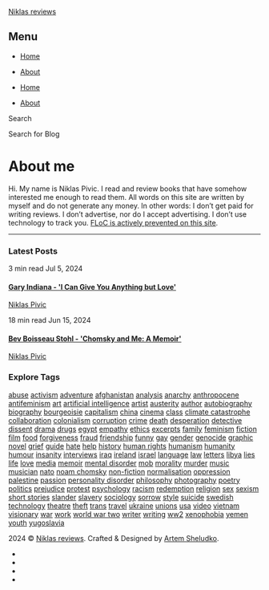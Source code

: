 [Niklas reviews](https://niklas.reviews/)

Menu
----

* [Home](https://niklas.reviews/)
* [About](https://niklas.reviews/about/)

* [Home](https://niklas.reviews/)
* [About](https://niklas.reviews/about/)

Search

Search for Blog 

About me
========

Hi. My name is Niklas Pivic. I read and review books that have somehow interested me enough to read them. All words on this site are written by myself and do not generate any money. In other words: I don’t get paid for writing reviews. I don’t advertise, nor do I accept advertising. I don’t use technology to track you. [FLoC is actively prevented on this site](https://paramdeo.com/blog/opting-your-website-out-of-googles-floc-network).

* * *

### Latest Posts

[](https://niklas.reviews/gary-indiana-i-can-give-you-anything-but-love)

3 min read Jul 5, 2024

#### [Gary Indiana - 'I Can Give You Anything but Love'](https://niklas.reviews/gary-indiana-i-can-give-you-anything-but-love)

[](https://niklas.reviews/about/)

[Niklas Pivic](https://niklas.reviews/about/)

[](https://niklas.reviews/bev-boisseau-stohl-chomsky-and-me)

18 min read Jun 15, 2024

#### [Bev Boisseau Stohl - 'Chomsky and Me: A Memoir'](https://niklas.reviews/bev-boisseau-stohl-chomsky-and-me)

[](https://niklas.reviews/about/)

[Niklas Pivic](https://niklas.reviews/about/)

### Explore Tags

[abuse](https://niklas.reviews/tags/?tag=abuse) [activism](https://niklas.reviews/tags/?tag=activism) [adventure](https://niklas.reviews/tags/?tag=adventure) [afghanistan](https://niklas.reviews/tags/?tag=afghanistan) [analysis](https://niklas.reviews/tags/?tag=analysis) [anarchy](https://niklas.reviews/tags/?tag=anarchy) [anthropocene](https://niklas.reviews/tags/?tag=anthropocene) [antifeminism](https://niklas.reviews/tags/?tag=antifeminism) [art](https://niklas.reviews/tags/?tag=art) [artificial intelligence](https://niklas.reviews/tags/?tag=artificial+intelligence) [artist](https://niklas.reviews/tags/?tag=artist) [austerity](https://niklas.reviews/tags/?tag=austerity) [author](https://niklas.reviews/tags/?tag=author) [autobiography](https://niklas.reviews/tags/?tag=autobiography) [biography](https://niklas.reviews/tags/?tag=biography) [bourgeoisie](https://niklas.reviews/tags/?tag=bourgeoisie) [capitalism](https://niklas.reviews/tags/?tag=capitalism) [china](https://niklas.reviews/tags/?tag=china) [cinema](https://niklas.reviews/tags/?tag=cinema) [class](https://niklas.reviews/tags/?tag=class) [climate catastrophe](https://niklas.reviews/tags/?tag=climate+catastrophe) [collaboration](https://niklas.reviews/tags/?tag=collaboration) [colonialism](https://niklas.reviews/tags/?tag=colonialism) [corruption](https://niklas.reviews/tags/?tag=corruption) [crime](https://niklas.reviews/tags/?tag=crime) [death](https://niklas.reviews/tags/?tag=death) [desperation](https://niklas.reviews/tags/?tag=desperation) [detective](https://niklas.reviews/tags/?tag=detective) [dissent](https://niklas.reviews/tags/?tag=dissent) [drama](https://niklas.reviews/tags/?tag=drama) [drugs](https://niklas.reviews/tags/?tag=drugs) [egypt](https://niklas.reviews/tags/?tag=egypt) [empathy](https://niklas.reviews/tags/?tag=empathy) [ethics](https://niklas.reviews/tags/?tag=ethics) [excerpts](https://niklas.reviews/tags/?tag=excerpts) [family](https://niklas.reviews/tags/?tag=family) [feminism](https://niklas.reviews/tags/?tag=feminism) [fiction](https://niklas.reviews/tags/?tag=fiction) [film](https://niklas.reviews/tags/?tag=film) [food](https://niklas.reviews/tags/?tag=food) [forgiveness](https://niklas.reviews/tags/?tag=forgiveness) [fraud](https://niklas.reviews/tags/?tag=fraud) [friendship](https://niklas.reviews/tags/?tag=friendship) [funny](https://niklas.reviews/tags/?tag=funny) [gay](https://niklas.reviews/tags/?tag=gay) [gender](https://niklas.reviews/tags/?tag=gender) [genocide](https://niklas.reviews/tags/?tag=genocide) [graphic novel](https://niklas.reviews/tags/?tag=graphic+novel) [grief](https://niklas.reviews/tags/?tag=grief) [guide](https://niklas.reviews/tags/?tag=guide) [hate](https://niklas.reviews/tags/?tag=hate) [help](https://niklas.reviews/tags/?tag=help) [history](https://niklas.reviews/tags/?tag=history) [human rights](https://niklas.reviews/tags/?tag=human+rights) [humanism](https://niklas.reviews/tags/?tag=humanism) [humanity](https://niklas.reviews/tags/?tag=humanity) [humour](https://niklas.reviews/tags/?tag=humour) [insanity](https://niklas.reviews/tags/?tag=insanity) [interviews](https://niklas.reviews/tags/?tag=interviews) [iraq](https://niklas.reviews/tags/?tag=iraq) [ireland](https://niklas.reviews/tags/?tag=ireland) [israel](https://niklas.reviews/tags/?tag=israel) [language](https://niklas.reviews/tags/?tag=language) [law](https://niklas.reviews/tags/?tag=law) [letters](https://niklas.reviews/tags/?tag=letters) [libya](https://niklas.reviews/tags/?tag=libya) [lies](https://niklas.reviews/tags/?tag=lies) [life](https://niklas.reviews/tags/?tag=life) [love](https://niklas.reviews/tags/?tag=love) [media](https://niklas.reviews/tags/?tag=media) [memoir](https://niklas.reviews/tags/?tag=memoir) [mental disorder](https://niklas.reviews/tags/?tag=mental+disorder) [mob](https://niklas.reviews/tags/?tag=mob) [morality](https://niklas.reviews/tags/?tag=morality) [murder](https://niklas.reviews/tags/?tag=murder) [music](https://niklas.reviews/tags/?tag=music) [musician](https://niklas.reviews/tags/?tag=musician) [nato](https://niklas.reviews/tags/?tag=nato) [noam chomsky](https://niklas.reviews/tags/?tag=noam+chomsky) [non-fiction](https://niklas.reviews/tags/?tag=non-fiction) [normalisation](https://niklas.reviews/tags/?tag=normalisation) [oppression](https://niklas.reviews/tags/?tag=oppression) [palestine](https://niklas.reviews/tags/?tag=palestine) [passion](https://niklas.reviews/tags/?tag=passion) [personality disorder](https://niklas.reviews/tags/?tag=personality+disorder) [philosophy](https://niklas.reviews/tags/?tag=philosophy) [photography](https://niklas.reviews/tags/?tag=photography) [poetry](https://niklas.reviews/tags/?tag=poetry) [politics](https://niklas.reviews/tags/?tag=politics) [prejudice](https://niklas.reviews/tags/?tag=prejudice) [protest](https://niklas.reviews/tags/?tag=protest) [psychology](https://niklas.reviews/tags/?tag=psychology) [racism](https://niklas.reviews/tags/?tag=racism) [redemption](https://niklas.reviews/tags/?tag=redemption) [religion](https://niklas.reviews/tags/?tag=religion) [sex](https://niklas.reviews/tags/?tag=sex) [sexism](https://niklas.reviews/tags/?tag=sexism) [short stories](https://niklas.reviews/tags/?tag=short+stories) [slander](https://niklas.reviews/tags/?tag=slander) [slavery](https://niklas.reviews/tags/?tag=slavery) [sociology](https://niklas.reviews/tags/?tag=sociology) [sorrow](https://niklas.reviews/tags/?tag=sorrow) [style](https://niklas.reviews/tags/?tag=style) [suicide](https://niklas.reviews/tags/?tag=suicide) [swedish](https://niklas.reviews/tags/?tag=swedish) [technology](https://niklas.reviews/tags/?tag=technology) [theatre](https://niklas.reviews/tags/?tag=theatre) [theft](https://niklas.reviews/tags/?tag=theft) [trans](https://niklas.reviews/tags/?tag=trans) [travel](https://niklas.reviews/tags/?tag=travel) [ukraine](https://niklas.reviews/tags/?tag=ukraine) [unions](https://niklas.reviews/tags/?tag=unions) [usa](https://niklas.reviews/tags/?tag=usa) [video](https://niklas.reviews/tags/?tag=video) [vietnam](https://niklas.reviews/tags/?tag=vietnam) [visionary](https://niklas.reviews/tags/?tag=visionary) [war](https://niklas.reviews/tags/?tag=war) [work](https://niklas.reviews/tags/?tag=work) [world war two](https://niklas.reviews/tags/?tag=world+war+two) [writer](https://niklas.reviews/tags/?tag=writer) [writing](https://niklas.reviews/tags/?tag=writing) [ww2](https://niklas.reviews/tags/?tag=ww2) [xenophobia](https://niklas.reviews/tags/?tag=xenophobia) [yemen](https://niklas.reviews/tags/?tag=yemen) [youth](https://niklas.reviews/tags/?tag=youth) [yugoslavia](https://niklas.reviews/tags/?tag=yugoslavia)

2024 © [Niklas reviews](https://niklas.reviews/). Crafted & Designed by [Artem Sheludko](https://jekyllthemes.io/developers/artem-sheludko).

* [](https://bookrastinating.com/user/pivic)
* [](https://pivic.blog/)
* [](https://www.last.fm/user/pivic)
* [](https://cv.pivic.com/)